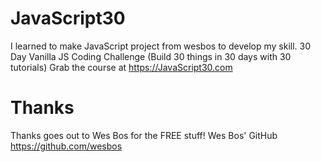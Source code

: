 # JavaScript30
I learned to make JavaScript project from wesbos to develop my skill. 30 Day Vanilla JS Coding Challenge (Build 30 things in 30 days with 30 tutorials) Grab the course at https://JavaScript30.com
# Thanks
Thanks goes out to Wes Bos for the FREE stuff! Wes Bos' GitHub https://github.com/wesbos
